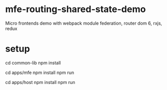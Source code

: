 # mfe-routing-shared-state-demo
Micro frontends demo with webpack module federation, router dom 6, rxjs, redux


# setup

cd common-lib
npm install

cd apps/mfe
npm install
npm run

cd apps/host
npm install
npm run